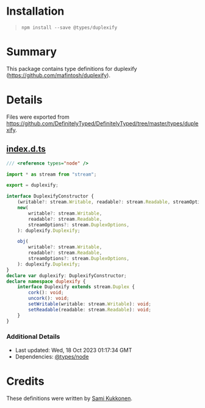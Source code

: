 # Installation
> `npm install --save @types/duplexify`

# Summary
This package contains type definitions for duplexify (https://github.com/mafintosh/duplexify).

# Details
Files were exported from https://github.com/DefinitelyTyped/DefinitelyTyped/tree/master/types/duplexify.
## [index.d.ts](https://github.com/DefinitelyTyped/DefinitelyTyped/tree/master/types/duplexify/index.d.ts)
````ts
/// <reference types="node" />

import * as stream from "stream";

export = duplexify;

interface DuplexifyConstructor {
    (writable?: stream.Writable, readable?: stream.Readable, streamOptions?: stream.DuplexOptions): duplexify.Duplexify;
    new(
        writable?: stream.Writable,
        readable?: stream.Readable,
        streamOptions?: stream.DuplexOptions,
    ): duplexify.Duplexify;

    obj(
        writable?: stream.Writable,
        readable?: stream.Readable,
        streamOptions?: stream.DuplexOptions,
    ): duplexify.Duplexify;
}
declare var duplexify: DuplexifyConstructor;
declare namespace duplexify {
    interface Duplexify extends stream.Duplex {
        cork(): void;
        uncork(): void;
        setWritable(writable: stream.Writable): void;
        setReadable(readable: stream.Readable): void;
    }
}

````

### Additional Details
 * Last updated: Wed, 18 Oct 2023 01:17:34 GMT
 * Dependencies: [@types/node](https://npmjs.com/package/@types/node)

# Credits
These definitions were written by [Sami Kukkonen](https://github.com/strax).
